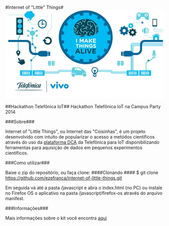 #Internet of "Little" Things#
![Hackathon Logo](https://github.com/ezefranca/internet-of-little-things/blob/master/javascript/img/telefonica.jpg?raw=true)

##Hackathon Telefônica IoT##
Hackathon Telefônica IoT na Campus Party 2014

###Sobre###

Internet of "Little Things", ou Internet das "Coisinhas", é um projeto desenvolvido com intuito de popularizar o acesso a metódos científicos através do uso da [plataforma DCA][1] da Telefônica para IoT disponibilizando ferramentas para aquisição de dados em pequenos experimentos científicos.

###Como utilizar###

Baixe o zip do repositório, ou faça clone:
####Clonando ####
    $ git clone https://github.com/ezefranca/internet-of-little-things.git

Em seguida vá até a pasta /javascript e abra o index.html (no PC) ou instale no Firefox OS o aplicativo
na pasta /javascript/firefox-os através do arquivo manifest.

###Informações###

Mais informações sobre o kit você encontra [aqui][2]

[1]: https://m2m.telefonica.com/
[2]: http://iot.telefonicabeta.com/
